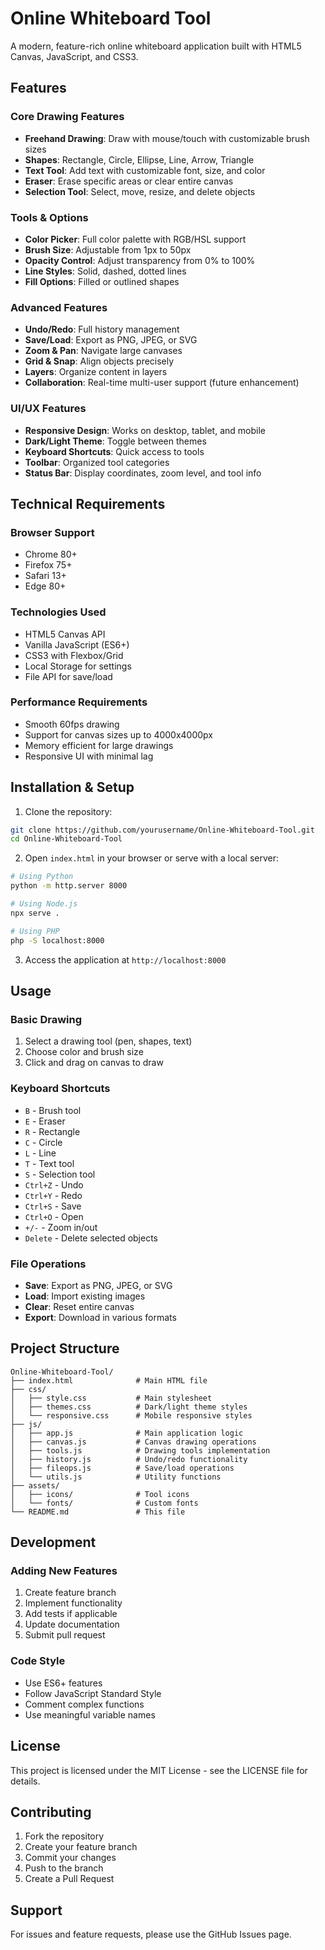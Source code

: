 # Online Whiteboard Tool

A modern, feature-rich online whiteboard application built with HTML5 Canvas, JavaScript, and CSS3.

## Features

### Core Drawing Features
- **Freehand Drawing**: Draw with mouse/touch with customizable brush sizes
- **Shapes**: Rectangle, Circle, Ellipse, Line, Arrow, Triangle
- **Text Tool**: Add text with customizable font, size, and color
- **Eraser**: Erase specific areas or clear entire canvas
- **Selection Tool**: Select, move, resize, and delete objects

### Tools & Options
- **Color Picker**: Full color palette with RGB/HSL support
- **Brush Size**: Adjustable from 1px to 50px
- **Opacity Control**: Adjust transparency from 0% to 100%
- **Line Styles**: Solid, dashed, dotted lines
- **Fill Options**: Filled or outlined shapes

### Advanced Features
- **Undo/Redo**: Full history management
- **Save/Load**: Export as PNG, JPEG, or SVG
- **Zoom & Pan**: Navigate large canvases
- **Grid & Snap**: Align objects precisely
- **Layers**: Organize content in layers
- **Collaboration**: Real-time multi-user support (future enhancement)

### UI/UX Features
- **Responsive Design**: Works on desktop, tablet, and mobile
- **Dark/Light Theme**: Toggle between themes
- **Keyboard Shortcuts**: Quick access to tools
- **Toolbar**: Organized tool categories
- **Status Bar**: Display coordinates, zoom level, and tool info

## Technical Requirements

### Browser Support
- Chrome 80+
- Firefox 75+
- Safari 13+
- Edge 80+

### Technologies Used
- HTML5 Canvas API
- Vanilla JavaScript (ES6+)
- CSS3 with Flexbox/Grid
- Local Storage for settings
- File API for save/load

### Performance Requirements
- Smooth 60fps drawing
- Support for canvas sizes up to 4000x4000px
- Memory efficient for large drawings
- Responsive UI with minimal lag

## Installation & Setup

1. Clone the repository:
```bash
git clone https://github.com/yourusername/Online-Whiteboard-Tool.git
cd Online-Whiteboard-Tool
```

2. Open `index.html` in your browser or serve with a local server:
```bash
# Using Python
python -m http.server 8000

# Using Node.js
npx serve .

# Using PHP
php -S localhost:8000
```

3. Access the application at `http://localhost:8000`

## Usage

### Basic Drawing
1. Select a drawing tool (pen, shapes, text)
2. Choose color and brush size
3. Click and drag on canvas to draw

### Keyboard Shortcuts
- `B` - Brush tool
- `E` - Eraser
- `R` - Rectangle
- `C` - Circle
- `L` - Line
- `T` - Text tool
- `S` - Selection tool
- `Ctrl+Z` - Undo
- `Ctrl+Y` - Redo
- `Ctrl+S` - Save
- `Ctrl+O` - Open
- `+/-` - Zoom in/out
- `Delete` - Delete selected objects

### File Operations
- **Save**: Export as PNG, JPEG, or SVG
- **Load**: Import existing images
- **Clear**: Reset entire canvas
- **Export**: Download in various formats

## Project Structure

```
Online-Whiteboard-Tool/
├── index.html              # Main HTML file
├── css/
│   ├── style.css           # Main stylesheet
│   ├── themes.css          # Dark/light theme styles
│   └── responsive.css      # Mobile responsive styles
├── js/
│   ├── app.js              # Main application logic
│   ├── canvas.js           # Canvas drawing operations
│   ├── tools.js            # Drawing tools implementation
│   ├── history.js          # Undo/redo functionality
│   ├── fileops.js          # Save/load operations
│   └── utils.js            # Utility functions
├── assets/
│   ├── icons/              # Tool icons
│   └── fonts/              # Custom fonts
└── README.md               # This file
```

## Development

### Adding New Features
1. Create feature branch
2. Implement functionality
3. Add tests if applicable
4. Update documentation
5. Submit pull request

### Code Style
- Use ES6+ features
- Follow JavaScript Standard Style
- Comment complex functions
- Use meaningful variable names

## License

This project is licensed under the MIT License - see the LICENSE file for details.

## Contributing

1. Fork the repository
2. Create your feature branch
3. Commit your changes
4. Push to the branch
5. Create a Pull Request

## Support

For issues and feature requests, please use the GitHub Issues page.
